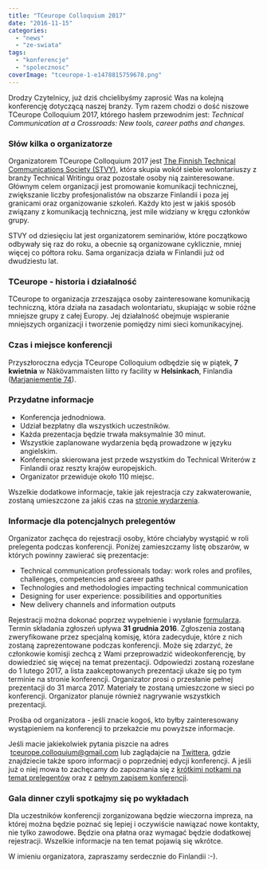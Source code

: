 ```yaml
---
title: "TCeurope Colloquium 2017"
date: "2016-11-15"
categories:
  - "news"
  - "ze-swiata"
tags:
  - "konferencje"
  - "spolecznosc"
coverImage: "tceurope-1-e1478815759678.png"
---
```


Drodzy Czytelnicy, już dziś chcielibyśmy zaprosić Was na kolejną konferencję dotyczącą naszej branży. Tym razem chodzi o dość niszowe TCeurope Colloquium 2017, którego hasłem przewodnim jest: _Technical Communication at a Crossroads: New tools, career paths and changes._

### Słów kilka o organizatorze

Organizatorem TCeurope Colloquium 2017 jest [The Finnish Technical Communications Society (STVY)](http://stvy.fi/en), która skupia wokół siebie wolontariuszy z branży Technical Writingu oraz pozostałe osoby nią zainteresowane. Głównym celem organizacji jest promowanie komunikacji technicznej, zwiększanie liczby profesjonalistów na obszarze Finlandii i poza jej granicami oraz organizowanie szkoleń. Każdy kto jest w jakiś sposób związany z komunikacją techniczną, jest mile widziany w kręgu członków grupy.

STVY od dziesięciu lat jest organizatorem seminariów, które początkowo odbywały się raz do roku, a obecnie są organizowane cyklicznie, mniej więcej co półtora roku. Sama organizacja działa w Finlandii już od dwudziestu lat.

### TCeurope - historia i działalność

TCeurope to organizacja zrzeszająca osoby zainteresowane komunikacją techniczną, która działa na zasadach wolontariatu, skupiając w sobie różne mniejsze grupy z całej Europy. Jej działalność obejmuje wspieranie mniejszych organizacji i tworzenie pomiędzy nimi sieci komunikacyjnej.

### Czas i miejsce konferencji

Przyszłoroczna edycja TCeurope Colloquium odbędzie się w piątek, **7 kwietnia** w Näkövammaisten liitto ry facility w **Helsinkach**, Finlandia ([Marjaniementie 74](https://wego.here.com/finland/helsinki/street-square/marjaniementie-74--loc-dmVyc2lvbj0xO3RpdGxlPU1hcmphbmllbWVudGllKzc0O2xhbmc9Zmk7bGF0PTYwLjIwODE0ODk1NjI5ODgzO2xvbj0yNS4wNzQzMjkzNzYyMjA3MDM7c3RyZWV0PU1hcmphbmllbWVudGllO2hvdXNlPTc0O2NpdHk9SGVsc2lua2k7cG9zdGFsQ29kZT0wMDkzMDtjb3VudHJ5PUZJTjtkaXN0cmljdD1WYXJ0aW9reWwlQzMlQTQ7c3RhdGU9U291dGgrRmlubGFuZDtjb3VudHk9VXVzaW1hYTtjYXRlZ29yeUlkPWJ1aWxkaW5nO3NvdXJjZVN5c3RlbT1pbnRlcm5hbA?_ga=1.176149538.1810482451.1475920180&map=60.20815,25.07433,15,normal&x=ep)).

### Przydatne informacje

- Konferencja jednodniowa.
- Udział bezpłatny dla wszystkich uczestników.
- Każda prezentacja będzie trwała maksymalnie 30 minut.
- Wszystkie zaplanowane wydarzenia będą prowadzone w języku angielskim.
- Konferencja skierowana jest przede wszystkim do Technical Writerów z Finlandii oraz reszty krajów europejskich.
- Organizator przewiduje około 110 miejsc.

Wszelkie dodatkowe informacje, takie jak rejestracja czy zakwaterowanie, zostaną umieszczone za jakiś czas na [stronie wydarzenia](http://www.tc-europe.org/).

### Informacje dla potencjalnych prelegentów

Organizator zachęca do rejestracji osoby, które chciałyby wystąpić w roli prelegenta podczas konferencji. Poniżej zamieszczamy listę obszarów, w których powinny zawierać się prezentacje:

- Technical communication professionals today: work roles and profiles, challenges, competencies and career paths
- Technologies and methodologies impacting technical communication
- Designing for user experience: possibilities and opportunities
- New delivery channels and information outputs

Rejestracji można dokonać poprzez wypełnienie i wysłanie [formularza](https://docs.google.com/forms/d/e/1FAIpQLSdrixFlKzj9i2ar-omx9Ldiq48j4wD_MW5_7qXJFNpeMp7Mhg/viewform). Termin składania zgłoszeń upływa **31 grudnia 2016**. Zgłoszenia zostaną zweryfikowane przez specjalną komisję, która zadecyduje, które z nich zostaną zaprezentowane podczas konferencji. Może się zdarzyć, że członkowie komisji zechcą z Wami przeprowadzić wideokonferencję, by dowiedzieć się więcej na temat prezentacji. Odpowiedzi zostaną rozesłane do 1 lutego 2017, a lista zaakceptowanych prezentacji ukaże się po tym terminie na stronie konferencji. Organizator prosi o przesłanie pełnej prezentacji do 31 marca 2017. Materiały te zostaną umieszczone w sieci po konferencji. Organizator planuje również nagrywanie wszystkich prezentacji.

Prośba od organizatora - jeśli znacie kogoś, kto byłby zainteresowany wystąpieniem na konferencji to przekażcie mu powyższe informacje.

Jeśli macie jakiekolwiek pytania piszcie na adres  [tceurope.colloquium@gmail.com](mailto:tceurope.colloquium@gmail.com) lub zaglądajcie na [Twittera](https://twitter.com/TCeuropeORG?lang=pl), gdzie znajdziecie także sporo informacji o poprzedniej edycji konferencji. A jeśli już o niej mowa to zachęcamy do zapoznania się z [krótkimi notkami na temat prelegentów](https://www.conferize.com/colloquium-tceurope-2016/speakers) oraz z [pełnym zapisem konferencji](https://www.youtube.com/watch?v=9stNcZ6CqOI&list=PLXyaM5wpF8bmw13zFUUhiT0ubY6BK79KJ).

### Gala dinner czyli spotkajmy się po wykładach

Dla uczestników konferencji zorganizowana będzie wieczorna impreza, na której można będzie poznać się lepiej i oczywiście nawiązać nowe kontakty, nie tylko zawodowe. Będzie ona płatna oraz wymagać będzie dodatkowej rejestracji. Wszelkie informacje na ten temat pojawią się wkrótce.

W imieniu organizatora, zapraszamy serdecznie do Finlandii :-).

